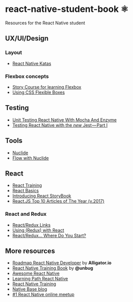 # react-native-student-book ⚛
Resources for the React Native student

## UX/UI/Design
### Layout
- [React Native Katas](https://github.com/jondot/ReactNativeKatas)

### Flexbox concepts
- [Story Course for learning Flexbox](http://gedd.ski/master/flexbox/)
- [Using CSS Flexible Boxes](https://developer.mozilla.org/en-US/docs/Web/CSS/CSS_Flexible_Box_Layout/Using_CSS_flexible_boxes)

## Testing
- [Unit Testing React Native With Mocha And Enzyme](https://formidable.com/blog/2016/02/08/unit-testing-react-native-with-mocha-and-enzyme/)
- [Testing React Native with the *new* Jest — Part I](https://blog.callstack.io/unit-testing-react-native-with-the-new-jest-i-snapshots-come-into-play-68ba19b1b9fe)

## Tools
- [Nuclide](https://nuclide.io/docs/platforms/react-native/)
- [Flow with Nuclide](https://nuclide.io/docs/languages/flow/)

## React
- [React Training](https://reacttraining.com/online)
- [React Basics](https://teamtreehouse.com/library/react-basics)
- [Introducing React StoryBook](https://voice.kadira.io/introducing-react-storybook-ec27f28de1e2)
- [React.JS Top 10 Articles of The Year (v.2017)](https://medium.mybridge.co/react-js-top-10-articles-of-the-year-v-2017-e95092964e49)

### React and Redux
- [React/Redux Links](https://github.com/markerikson/react-redux-links)
- [Using (Redux) with React](http://devguides.io/redux/react)
- [React/Redux… Where Do You Start?](https://medium.com/mofed/react-redux-where-do-you-start-500c98413d1f)

## More resources
- [Roadmap React Native Developer](https://alligator.io/react/roadmap-react-native-developer/) by **Alligator.io**
- [React Native Training Book](https://github.com/unbug/react-native-train) by **@unbug**
- [Awesome React Native](https://github.com/jondot/awesome-react-native)
- [Learning Path React Native](https://medium.com/@sibelius/learning-path-react-native-5a97e9ce8c52)
- [React Native Training](https://medium.com/react-native-training)
- [Native Base blog](https://blog.nativebase.io/)
- [#1 React Native online meetup](https://www.youtube.com/watch?v=6dek2apWWZA)
